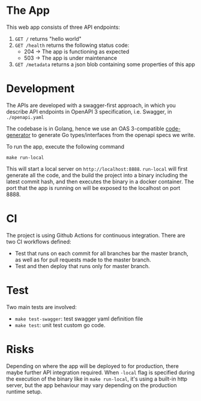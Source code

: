 # The App

This web app consists of three API endpoints:

1. `GET /` returns "hello world"
2. `GET /health` returns the following status code:
   - 204 -> The app is functioning as expected
   - 503 -> The app is under maintenance
3. `GET /metadata` returns a json blob containing some properties of this app


# Development
The APIs are developed with a swagger-first approach, in which you describe API endpoints in OpenAPI 3 specification, i.e. Swagger, in `./openapi.yaml`

The codebase is in Golang, hence we use an OAS 3-compatible [code-generator](https://github.com/deepmap/oapi-codegen) to generate Go types/interfaces from the openapi specs we write.

To run the app, execute the following command 
```
make run-local
```
This will start a local server on `http://localhost:8888`. `run-local` will first generate all the code, and the build the project into a binary including the latest commit hash, and then executes the binary in a docker container. The port that the app is running on will be exposed to the localhost on port 8888.

# CI
The project is using Github Actions for continuous integration. There are two CI workflows defined:

- Test that runs on each commit for all branches bar the master branch, as well as for pull requests made to the master branch.
- Test and then deploy that runs only for master branch.
  
# Test
Two main tests are involved:
- `make test-swagger`: test swagger yaml definition file
- `make test`: unit test custom go code.

# Risks
Depending on where the app will be deployed to for production, there maybe further API integration required. When `-local` flag is specified during the execution of the binary like in `make run-local`, it's using a built-in http server, but the app behaviour may vary depending on the production runtime setup.